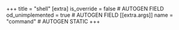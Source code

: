 +++
title = "shell"
[extra]
is_override = false # AUTOGEN FIELD
od_unimplemented = true # AUTOGEN FIELD
[[extra.args]]
name = "command" # AUTOGEN STATIC
+++